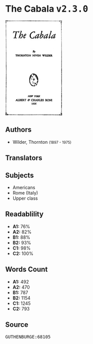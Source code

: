 # The Cabala <kbd>v2.3.0</kbd>

![](./cover.medium.jpg "")

## Authors


 - Wilder, Thornton <small>(1897 - 1975)</small>

## Translators



## Subjects


 - Americans
 - Rome (Italy)
 - Upper class

## Readablility


 - **A1:** 76%
 - **A2:** 82%
 - **B1:** 88%
 - **B2:** 93%
 - **C1:** 98%
 - **C2:** 100%

## Words Count


 - **A1:** 492
 - **A2:** 470
 - **B1:** 787
 - **B2:** 1154
 - **C1:** 1245
 - **C2:** 793

## Source


<kbd>GUTHENBURGE:68105</kbd>
